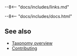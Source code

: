 --8<-- "docs/includes/links.md"

--8<-- "docs/includes/docs.html"

## See also

- [Taxonomy overview](taxonomy.md)
- [Contributing](contributing.md)

